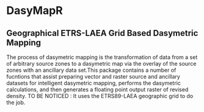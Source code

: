 # DasyMapR
## Geographical ETRS-LAEA Grid Based Dasymetric Mapping


The process of dasymetric mapping is the transformation of data     from a set of arbitrary source zones to a dasymetric map via the overlay of the source zones with an ancillary data set.This package contains a number of fucntions that assist preparing vector and raster source and ancillary datasets for intelligent dasymetric mapping, performs the dasymetric calculations, and then generates a floating point output raster of revised density. 
TO BE NOTICED : It uses the ETRS89-LAEA geographic grid to do the job.
